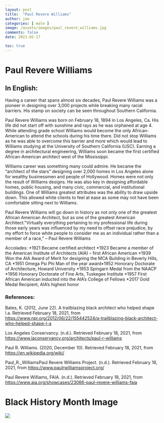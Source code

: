 ```yaml
---
layout: post
title:  "Paul Revere Williams"
author: joe
categories: [ male ]
image: /assets/images/paul_revere_williams.jpg
comments: false
date: 2021-02-17

toc: true
---
```

<!-- English Section -->
# Paul Revere Williams

## In English: 
Having a career that spans almost six decades, Paul Revere Williams was a pioneer in designing over 3,000 projects while breaking many racial barriers. His stamp on society can be seen throughout Southern California.

Paul Revere Williams was born on February 18, 1894 in Los Angeles, Ca.  His life did not start off with sunshine and rays as he was orphaned at age 4.  While attending grade school Williams would become the only African-American to attend the schools during his time there.  Did not stop Williams as he was able to overcome this barrier and more which would lead to Williams studying at the University of Southern California (USC). Earning a degree in architectural engineering, Williams soon became the first certified African-American architect west of the Mississippi.

Williams career was something many could admire.  He became the “architect of the stars” designing over 2,000 homes in Los Angeles alone for wealthy businessmen and people of Hollywood.  Homes were not only the result of Williams designs.  He was also key in designing affordable homes, public housing, and many civic, commercial, and institutional buildings.  One of Williams greatest attributes was the ability to draw upside down.  This allowed white clients to feel at ease as some may not have been comfortable sitting next to Williams.

Paul Revere Williams will go down in history as not only one of the greatest African American Architect, but as one of the greatest American Architect."Virtually everything pertaining to my professional life during those early years was influenced by my need to offset race prejudice, by my effort to force white people to consider me as an individual rather than a member of a race,"   – Paul Revere Williams

Accolades:
*1921 Became certified architect
*1923 Became a member of the American Institute of Architects (AIA) –   first African American
*1939 Won the AIA Award of Merit for designing the MCA Building in Beverly Hills, CA
*1951 Omega Psi Phi Man of the year award•1952 Honorary Doctorate of Architecture, Howard University 
*1953 Spingarn Medal from the NAACP
*1956 Honorary Doctorate of Fine Arts, Tuskegee Institute
*1957 First African American inducted into the AIA’s College of Fellows
*2017 Gold Medal Recipient, AIA’s highest honor


### References:
Bates, K. (2012, June 22). A trailblazing black architect who helped shape l.a. Retrieved February 18, 2021, from https://www.npr.org/2012/06/22/155442524/a-trailblazing-black-architect-who-helped-shape-l-a

Los Angeles Conservancy. (n.d.). Retrieved February 18, 2021, from https://www.laconservancy.org/architects/paul-r-williams

Paul R. Williams. (2020, December 10). Retrieved February 18, 2021, from https://en.wikipedia.org/wiki/

Paul_R._WilliamsPaul Revere Williams Project. (n.d.). Retrieved February 18, 2021, from https://www.paulrwilliamsproject.org/

Paul Revere Williams, FAIA. (n.d.). Retrieved February 18, 2021, from https://www.aia.org/showcases/23066-paul-revere-williams-faia

<!-- Spanish Section -->


# Black History Month Image

![](/imake-bhm/assets/images/bhm-joe.jpg)